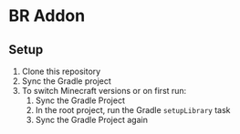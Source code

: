 # BR Addon

## Setup

1. Clone this repository
2. Sync the Gradle project
3. To switch Minecraft versions or on first run:
   1. Sync the Gradle Project
   2. In the root project, run the Gradle `setupLibrary` task
   3. Sync the Gradle Project again



